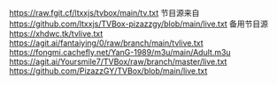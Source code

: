 https://raw.fgit.cf/ltxxjs/tvbox/main/tv.txt
节目源来自 https://github.com/ltxxjs/TVBox-pizazzgy/blob/main/live.txt
备用节目源
https://xhdwc.tk/tvlive.txt
https://agit.ai/fantaiying/0/raw/branch/main/tvlive.txt
https://fongmi.cachefly.net/YanG-1989/m3u/main/Adult.m3u
https://agit.ai/Yoursmile7/TVBox/raw/branch/master/live.txt
https://github.com/PizazzGY/TVBox/blob/main/live.txt















